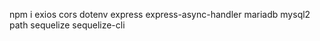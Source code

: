 npm i exios cors dotenv express express-async-handler mariadb mysql2 path sequelize sequelize-cli
 
 
